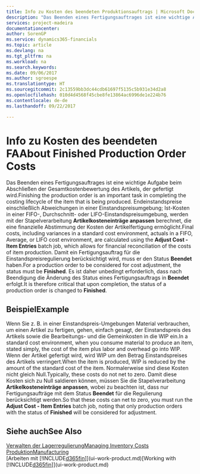 ```yaml
---
title: Info zu Kosten des beendeten Produktionsauftrags | Microsoft Docs
description: "Das Beenden eines Fertigungsauftrages ist eine wichtige Aufgabe beim Abschließen der Gesamtkostenbewertung des Artikels, der gefertigt wird. Endeinstandspreise (Abweichungen in einer Einstandspreisumgebung; Ist-Kosten in einer FIFO-, Durchschnitt- oder LIFO-Einstandspreisumgebung) werden mit der Stapelverarbeitung  **Kosten anpassen Lagerreg. fakt** berechnet."
services: project-madeira
documentationcenter: 
author: SorenGP
ms.service: dynamics365-financials
ms.topic: article
ms.devlang: na
ms.tgt_pltfrm: na
ms.workload: na
ms.search.keywords: 
ms.date: 09/06/2017
ms.author: sgroespe
ms.translationtype: HT
ms.sourcegitcommit: 2c13559bb3dc44cdb61697f5135c5b931e34d2a8
ms.openlocfilehash: 010d4d4568f45cbe8fe13864ac6996de1e224b76
ms.contentlocale: de-de
ms.lasthandoff: 09/22/2017

---
```

# <a name="about-finished-production-order-costs"></a><span data-ttu-id="a56d8-104">Info zu Kosten des beendeten FA</span><span class="sxs-lookup"><span data-stu-id="a56d8-104">About Finished Production Order Costs</span></span>
<span data-ttu-id="a56d8-105">Das Beenden eines Fertigungsauftrages ist eine wichtige Aufgabe beim Abschließen der Gesamtkostenbewertung des Artikels, der gefertigt wird.</span><span class="sxs-lookup"><span data-stu-id="a56d8-105">Finishing the production order is an important task in completing the costing lifecycle of the item that is being produced.</span></span> <span data-ttu-id="a56d8-106">Endeinstandspreise einschließlich Abweichungen in einer Einstandspreisumgebung; Ist-Kosten in einer FIFO-, Durchschnitt- oder LIFO-Einstandspreisumgebung, werden mit der Stapelverarbeitung **Artikelkosteneinträge anpassen** berechnet, die eine finanzielle Abstimmung der Kosten der Artikelfertigung ermöglicht.</span><span class="sxs-lookup"><span data-stu-id="a56d8-106">Final costs, including variances in a standard cost environment, actuals in a FIFO, Average, or LIFO cost environment, are calculated using the **Adjust Cost - Item Entries** batch job, which allows for financial reconciliation of the costs of item production.</span></span> <span data-ttu-id="a56d8-107">Damit ein Fertigungsauftrag für die Einstandspreisregulierung berücksichtigt wird, muss er den Status **Beendet** haben.</span><span class="sxs-lookup"><span data-stu-id="a56d8-107">For a production order to be considered for cost adjustment, the status must be **Finished**.</span></span> <span data-ttu-id="a56d8-108">Es ist daher unbedingt erforderlich, dass nach Beendigung die Änderung des Status eines Fertigungsauftrags in **Beendet** erfolgt.</span><span class="sxs-lookup"><span data-stu-id="a56d8-108">It is therefore critical that upon completion, the status of a production order is changed to **Finished**.</span></span>  

## <a name="example"></a><span data-ttu-id="a56d8-109">Beispiel</span><span class="sxs-lookup"><span data-stu-id="a56d8-109">Example</span></span>  
 <span data-ttu-id="a56d8-110">Wenn Sie z. B. in einer Einstandspreis-Umgebungen Material verbrauchen, um einen Artikel zu fertigen, gehen, einfach gesagt, der Einstandspreis des Artikels sowie die Bearbeitungs- und die Gemeinkosten in die WIP ein.</span><span class="sxs-lookup"><span data-stu-id="a56d8-110">In a standard cost environment, when you consume material to produce an item, stated simply, the cost of the item plus labor and overhead go into WIP.</span></span> <span data-ttu-id="a56d8-111">Wenn der Artikel gefertigt wird, wird WIP um den Betrag Einstandspreises des Artikels verringert.</span><span class="sxs-lookup"><span data-stu-id="a56d8-111">When the item is produced, WIP is reduced by the amount of the standard cost of the item.</span></span> <span data-ttu-id="a56d8-112">Normalerweise sind diese Kosten nicht gleich Null.</span><span class="sxs-lookup"><span data-stu-id="a56d8-112">Typically, these costs do not net to zero.</span></span> <span data-ttu-id="a56d8-113">Damit diese Kosten sich zu Null saldieren können, müssen Sie die Stapelverarbeitung **Artikelkosteneinträge anpassen**, wobei zu beachten ist, dass nur Fertigungsaufträge mit dem Status **Beendet** für die Regulierung berücksichtigt werden.</span><span class="sxs-lookup"><span data-stu-id="a56d8-113">So that these costs can net to zero, you must run the **Adjust Cost - Item Entries** batch job, noting that only production orders with the status of **Finished** will be considered for adjustment.</span></span>  

## <a name="see-also"></a><span data-ttu-id="a56d8-114">Siehe auch</span><span class="sxs-lookup"><span data-stu-id="a56d8-114">See Also</span></span>  
[<span data-ttu-id="a56d8-115">Verwalten der Lagerregulierung</span><span class="sxs-lookup"><span data-stu-id="a56d8-115">Managing Inventory Costs</span></span>](finance-manage-inventory-costs.md)  
[<span data-ttu-id="a56d8-116">Produktion</span><span class="sxs-lookup"><span data-stu-id="a56d8-116">Manufacturing</span></span>](production-manage-manufacturing.md)  
<span data-ttu-id="a56d8-117">[Arbeiten mit [!INCLUDE[d365fin](includes/d365fin_md.md)]](ui-work-product.md)</span><span class="sxs-lookup"><span data-stu-id="a56d8-117">[Working with [!INCLUDE[d365fin](includes/d365fin_md.md)]](ui-work-product.md)</span></span>

